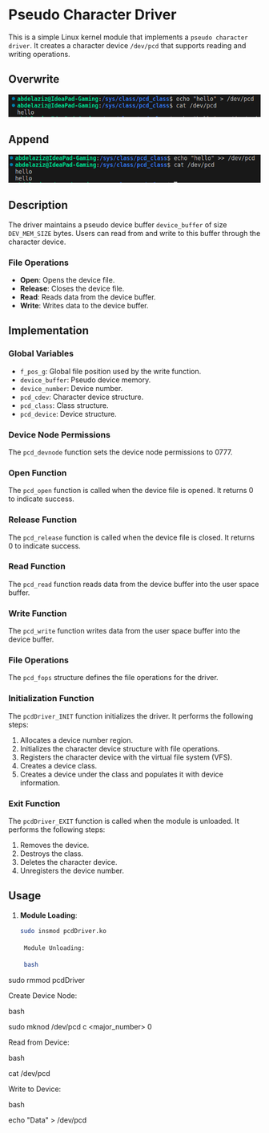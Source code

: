 # Pseudo Character Driver

This is a simple Linux kernel module that implements a `pseudo character driver`. It creates a character device `/dev/pcd` that supports reading and writing operations.

## Overwrite 
![](overwrite.png)

## Append 
![](append.png)

## Description

The driver maintains a pseudo device buffer `device_buffer` of size `DEV_MEM_SIZE` bytes. Users can read from and write to this buffer through the character device.

### File Operations

- **Open**: Opens the device file.
- **Release**: Closes the device file.
- **Read**: Reads data from the device buffer.
- **Write**: Writes data to the device buffer.

## Implementation

### Global Variables

- `f_pos_g`: Global file position used by the write function.
- `device_buffer`: Pseudo device memory.
- `device_number`: Device number.
- `pcd_cdev`: Character device structure.
- `pcd_class`: Class structure.
- `pcd_device`: Device structure.

### Device Node Permissions

The `pcd_devnode` function sets the device node permissions to 0777.

### Open Function

The `pcd_open` function is called when the device file is opened. It returns 0 to indicate success.

### Release Function

The `pcd_release` function is called when the device file is closed. It returns 0 to indicate success.

### Read Function

The `pcd_read` function reads data from the device buffer into the user space buffer.

### Write Function

The `pcd_write` function writes data from the user space buffer into the device buffer.

### File Operations

The `pcd_fops` structure defines the file operations for the driver.

### Initialization Function

The `pcdDriver_INIT` function initializes the driver. It performs the following steps:

1. Allocates a device number region.
2. Initializes the character device structure with file operations.
3. Registers the character device with the virtual file system (VFS).
4. Creates a device class.
5. Creates a device under the class and populates it with device information.

### Exit Function

The `pcdDriver_EXIT` function is called when the module is unloaded. It performs the following steps:

1. Removes the device.
2. Destroys the class.
3. Deletes the character device.
4. Unregisters the device number.

## Usage

1. **Module Loading**:
   ```bash
   sudo insmod pcdDriver.ko

    Module Unloading:

    bash

sudo rmmod pcdDriver

Create Device Node:

bash

sudo mknod /dev/pcd c <major_number> 0

Read from Device:

bash

cat /dev/pcd

Write to Device:

bash

echo "Data" > /dev/pcd

